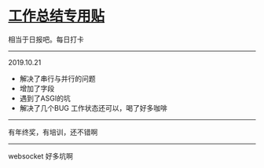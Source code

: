 # [工作总结专用贴](https://github.com/yihong0618/gitblog/issues/69)

相当于日报吧。每日打卡

---

2019.10.21

- 解决了串行与并行的问题
- 增加了字段
- 遇到了ASGI的坑
- 解决了几个BUG
工作状态还可以，喝了好多咖啡

---

有年终奖，有培训，还不错啊

---

websocket 好多坑啊